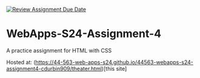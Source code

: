 [![Review Assignment Due Date](https://classroom.github.com/assets/deadline-readme-button-24ddc0f5d75046c5622901739e7c5dd533143b0c8e959d652212380cedb1ea36.svg)](https://classroom.github.com/a/4386q9bN)
# WebApps-S24-Assignment-4
A practice assignment for HTML with CSS

Hosted at: (https://44-563-web-apps-s24.github.io/44563-webapps-s24-assignment4-cdurbin909/theater.html)[this site]
